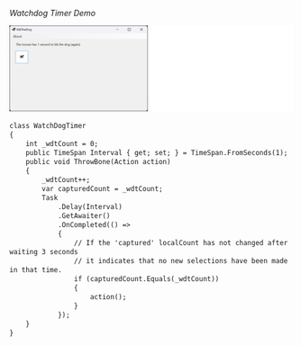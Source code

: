 *Watchdog Timer Demo*

![screenshot](https://github.com/IVSoftware/watch-dog-timer-game/blob/master/watch-dog-timer-game/Screenshot/screenshot.png)

    class WatchDogTimer
    {
        int _wdtCount = 0;
        public TimeSpan Interval { get; set; } = TimeSpan.FromSeconds(1);
        public void ThrowBone(Action action)
        {
            _wdtCount++;
            var capturedCount = _wdtCount;
            Task
                .Delay(Interval)
                .GetAwaiter()
                .OnCompleted(() =>
                {
                    // If the 'captured' localCount has not changed after waiting 3 seconds
                    // it indicates that no new selections have been made in that time.        
                    if (capturedCount.Equals(_wdtCount))
                    {
                        action();
                    }
                });
        }
    }